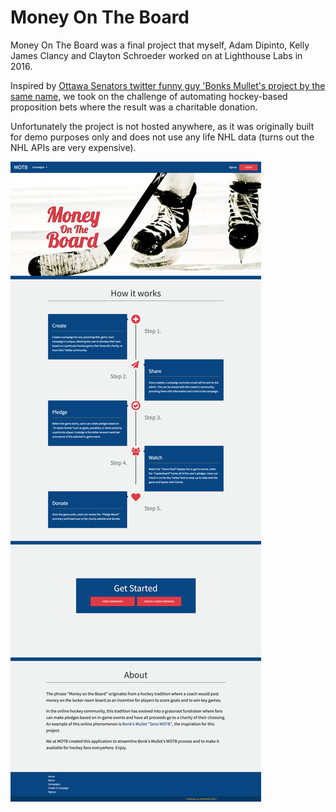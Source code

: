 # Money On The Board

Money On The Board was a final project that myself, Adam Dipinto, Kelly James Clancy and Clayton Schroeder worked on at Lighthouse Labs in 2016. 

Inspired by [Ottawa Senators twitter funny guy 'Bonks Mullet's project by the same name,](http://www.bonksmullet.com/p/sensmotb.html) we took on the challenge of automating hockey-based proposition bets where the result was a charitable donation. 

Unfortunately the project is not hosted anywhere, as it was originally built for demo purposes only and does not use any life NHL data (turns out the NHL APIs are very expensive).

![A full page screenshot of the home page.](public/images/full-screen-shot.png)


